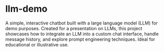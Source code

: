 # llm-demo
A simple, interactive chatbot built with a large language model (LLM) for demo purposes. Created for a presentation on LLMs, this project showcases how to integrate an LLM into a custom chat interface, handle message history, and explore prompt engineering techniques. Ideal for educational or illustrative use.
